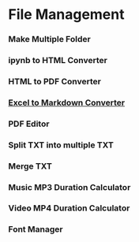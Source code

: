 # File Management
### Make Multiple Folder
### ipynb to HTML Converter
### HTML to PDF Converter
### [Excel to Markdown Converter](https://tabletomarkdown.com/convert-spreadsheet-to-markdown/)
### PDF Editor
### Split TXT into multiple TXT
### Merge TXT
### Music MP3 Duration Calculator
### Video MP4 Duration Calculator
### Font Manager